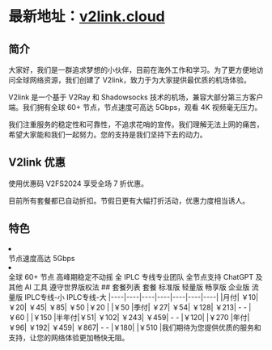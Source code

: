 # 最新地址：[v2link.cloud](https://v2link.cloud)

## 简介
大家好，我们是一群追求梦想的小伙伴，目前在海外工作和学习。为了更方便地访问全球网络资源，我们创建了 V2link，致力于为大家提供最优质的机场体验。

V2link 是一个基于 V2Ray 和 Shadowsocks 技术的机场，兼容大部分第三方客户端。我们拥有全球 60+ 节点，节点速度可高达 5Gbps，观看 4K 视频毫无压力。

我们注重服务的稳定性和可靠性，不追求花哨的宣传。我们理解无法上网的痛苦，希望大家能和我们一起努力。您的支持是我们坚持下去的动力。

## V2link 优惠
使用优惠码 V2FS2024 享受全场 7 折优惠。

目前所有套餐都已自动折扣。节假日更有大幅打折活动，优惠力度相当诱人。

## 特色
<li>&nbsp;</li>节点速度高达 5Gbps
<li>&nbsp;</li>全球 60+ 节点
高峰期稳定不动摇
全 IPLC 专线专业团队
全节点支持 ChatGPT 及其他 AI 工具
遵守世界版权法
## 套餐列表
套餐	标准版	轻量版	畅享版	企业版	流量版	IPLC专线-小 IPLC专线-大
|----|----|----|----|----|----|----|
|月付|	￥10|	￥20|	￥45|	￥85|	￥50	|￥20 |       |￥50
|季付|	￥27|	￥54|	￥128|	￥213|	-	-   |￥60 |       |￥150
|半年付|￥51|	￥102|	￥243|	￥459|	-	-   |￥120|       |￥270
|年付|	￥96|	￥192|	￥459|	￥867|	-   -   |￥180|       |￥510
|我们期待为您提供优质的服务和支持，让您的网络体验更加畅快无阻。

